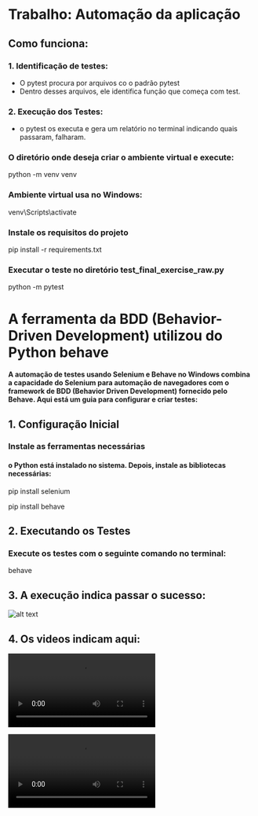 # Trabalho: Automação da aplicação

## Como funciona:

### 1. Identificação de testes:

- O pytest procura por arquivos co o padrão pytest
- Dentro desses arquivos, ele identifica função que começa com test.

### 2. Execução dos Testes:

- o pytest os executa e gera um relatório no terminal indicando quais passaram, falharam.

### O diretório onde deseja criar o ambiente virtual e execute:

python -m venv venv

### Ambiente virtual usa no Windows:

venv\Scripts\activate

### Instale os requisitos do projeto

pip install -r requirements.txt

### Executar o teste no diretório test_final_exercise_raw.py

python -m pytest

# A ferramenta da BDD (Behavior-Driven Development) utilizou do Python behave

#### A automação de testes usando Selenium e Behave no Windows combina a capacidade do Selenium para automação de navegadores com o framework de BDD (Behavior Driven Development) fornecido pelo Behave. Aqui está um guia para configurar e criar testes:

## 1. Configuração Inicial

### Instale as ferramentas necessárias

#### o Python está instalado no sistema. Depois, instale as bibliotecas necessárias:

pip install selenium

pip install behave

## 2. Executando os Testes

### Execute os testes com o seguinte comando no terminal:

behave

## 3. A execução indica passar o sucesso:

![alt text](image.png)

## 4. Os videos indicam aqui:

<video controls src="Automacao de aplicacao - BDD-gherkin-behave-Python.mp4" title="Title"></video>

<video controls src="Automacao de aplicacao - Pytest - Python.mp4" title="Title"></video>
